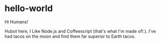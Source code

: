 # hello-world

Hi Humans!

Hubot here, I Like Node.js and Coffeescript (that's what I'm made of!.).
I've had tacos on the moon and find them far superior to Earth tacos.
